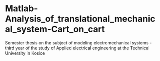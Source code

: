 # Matlab-Analysis_of_translational_mechanical_system-Cart_on_cart
Semester thesis on the subject of modeling electromechanical systems - third year of the study of Applied electrical engineering at the Technical University in Kosice
